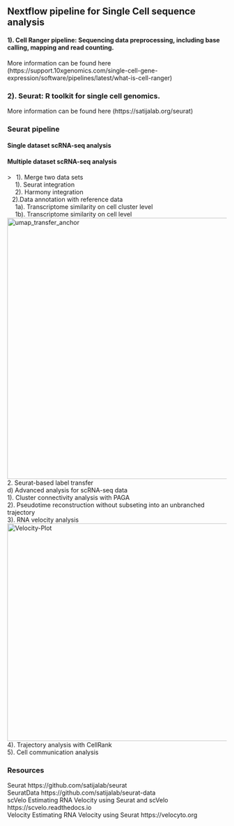 <h2> Nextflow pipeline for Single Cell sequence analysis </h2>

<h4>1). Cell Ranger pipeline: Sequencing data preprocessing, including base calling, mapping and read counting.</h4> More information can be found here (https://support.10xgenomics.com/single-cell-gene-expression/software/pipelines/latest/what-is-cell-ranger)

<h3>2). Seurat: R toolkit for single cell genomics. </h3> More information can be found here (https://satijalab.org/seurat)

<h3>Seurat pipeline</h3>
<h4>Single dataset scRNA-seq analysis</h4>


<h4>Multiple dataset scRNA-seq analysis</h4>
   >&ensp; 1). Merge two data sets</br>
      &emsp; 1). Seurat integration</br>
      &emsp; 2). Harmony integration</br>
   &ensp; 2).Data annotation with reference data</br>
          &emsp; 1a). Transcriptome similarity on cell cluster level</br>
          &emsp; 1b). Transcriptome similarity on cell level</br>
      <img width="600" height="600" alt="umap_transfer_anchor" src="https://github.com/user-attachments/assets/b7eb68f3-f09e-48a8-bab0-6ee8546f24ca" /></br>
    2. Seurat-based label transfer</br>
d) Advanced analysis for scRNA-seq data</br>
    1). Cluster connectivity analysis with PAGA</br>
    2). Pseudotime reconstruction without subseting into an unbranched trajectory</br>
    3). RNA velocity analysis</br>
    <img width="600" height="500" alt="Velocity-Plot" src="https://github.com/user-attachments/assets/44d90282-b064-4ac8-9b33-83e2e664475a" /></br>
    4). Trajectory analysis with CellRank</br>
    5). Cell communication analysis</br>

   
<h3>Resources</h3>
Seurat https://github.com/satijalab/seurat</br>
SeuratData https://github.com/satijalab/seurat-data</br>
scVelo Estimating RNA Velocity using Seurat and scVelo https://scvelo.readthedocs.io</br>
Velocity Estimating RNA Velocity using Seurat https://velocyto.org</br>
